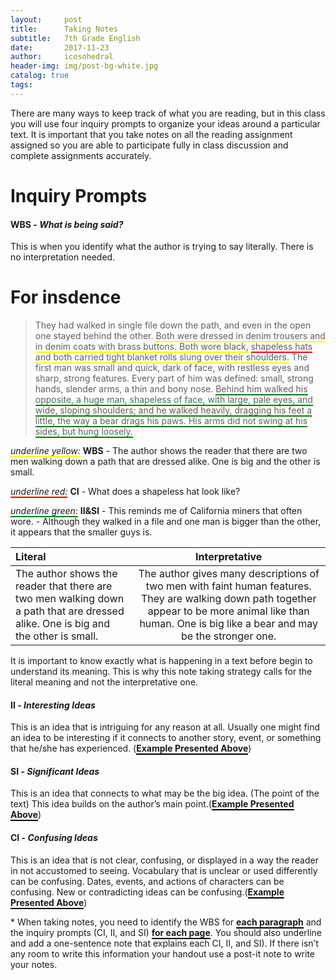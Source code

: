 ```yaml
---
layout:     post
title:      Taking Notes
subtitle:   7th Grade English
date:       2017-11-23
author:     icosohedral
header-img: img/post-bg-white.jpg
catalog: true
tags:
---
```


There are many ways to keep track of what you are reading, but in this class you will use four inquiry prompts to organize your ideas around a particular text. It is important that you take notes on all the reading assignment assigned so you are able to participate fully in class discussion and complete assignments accurately. 

# **Inquiry Prompts** #

#### **WBS - *What is being said?*** ####
This is when you identify what the author is trying to say literally. There is no interpretation needed. 

# For insdence #

>They had walked in single file down the path, and even in the open one stayed behind the other. <span style="border-bottom:2px solid yellow;"> Both were dressed in denim trousers and in denim coats with brass buttons. Both wore black,</span> <span style="border-bottom:2px solid red;">shapeless hats</span> <span style="border-bottom:2px solid yellow;"> and both carried tight blanket rolls slung over their shoulders.</span> The first man was small and quick, dark of face, with restless eyes and sharp, strong features. Every part of him was defined: small, strong hands, slender arms, a thin and bony nose. <span style="border-bottom:2px solid green;">Behind him walked his opposite, a huge man, shapeless of face, with large, pale eyes, and wide, sloping shoulders; and he walked heavily, dragging his feet a little, the way a bear drags his paws. His arms did not swing at his sides, but hung loosely.</span>

*<span style="border-bottom:2px solid yellow;">underline yellow:</span>* **WBS**
\- The author shows the reader that there are two men walking down a path that are dressed alike. One is big and the other is small.

*<span style="border-bottom:2px solid red;">underline red:</span>* **CI**
\- What does a shapeless hat look like?

*<span style="border-bottom:2px solid green;">underline green:</span>* **II&SI** 
\- This reminds me of California miners that often wore.
\- Although they walked in a file and one man is bigger than	the other,	it appears that	the smaller guys is.

|Literal | Interpretative|
| :--- | :----: |
|The author shows the reader that there are two men walking down a path that are dressed alike. One is big and the other is small. | The author gives many descriptions of two men with faint human features. They are walking down path together appear to be more animal like than human. One is big like a bear and may be the stronger one. |

It is important to know exactly what is happening in a text before begin to understand its meaning. This is why this note taking strategy calls for the literal meaning and not the interpretative one. 

#### **II - *Interesting Ideas*** ####
This is an idea that is intriguing for any reason at all. Usually one might find an idea to be interesting if it connects to another story, event, or something that he/she has experienced. (**<span style="border-bottom:2px solid black;">Example Presented Above</span>**)

#### **SI - *Significant Ideas*** ####
This is an idea that connects to what may be the big idea. (The point of the text) This idea builds on the author’s main point.(**<span style="border-bottom:2px solid black;">Example Presented Above</span>**)

#### **CI - *Confusing Ideas*** ####
This is an idea that is not clear, confusing, or displayed in a way the reader in not accustomed to seeing. Vocabulary that is unclear or used differently can be confusing. Dates, events, and actions of characters can be confusing. New or contradicting ideas can be confusing.(**<span style="border-bottom:2px solid black;">Example Presented Above</span>**)

\* When taking notes, you need to identify the WBS for **<span style="border-bottom:2px solid black;">each paragraph</span>** and the inquiry prompts (CI, II, and SI) **<span style="border-bottom:2px solid black;">for each page</span>**. You should also underline and add a one-sentence note that explains each CI, II, and SI). If there isn’t any room to write this information your handout use a post-it note to write your notes. 

